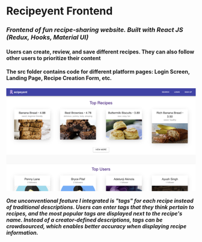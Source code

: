 # Recipeyent Frontend
### *Frontend of fun recipe-sharing website. Built with React JS (Redux, Hooks, Material UI)*

#### Users can create, review, and save different recipes. They can also follow other users to prioritize their content

#### The src folder contains code for different platform pages: Login Screen, Landing Page, Recipe Creation Form, etc.

![Image of Landing Page](https://github.com/axk5209/recipeyent/blob/master/landingPage.png)

***One unconventional feature I integrated is "tags" for each recipe instead of traditional descriptions. Users can enter tags that they think pertain to recipes, and the most popular tags are displayed next to the recipe's name. Instead of a creator-defined descriptions, tags can be crowdsourced, which enables better accuracy when displaying recipe information.***
